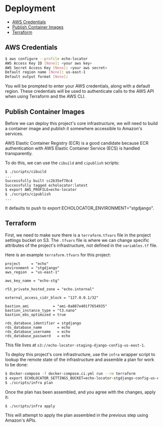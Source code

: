 # Deployment

- [AWS Credentials](#aws-credentials)
- [Publish Container Images](#publish-container-images)
- [Terraform](#terraform)

## AWS Credentials

```bash
$ aws configure --profile echo-locator
AWS Access Key ID [None]: <your aws key>
AWS Secret Access Key [None]: <your aws secret>
Default region name [None]: us-east-1
Default output format [None]:
```

You will be prompted to enter your AWS credentials, along with a default region. These credentials will be used to authenticate calls to the AWS API when using Terraform and the AWS CLI.

## Publish Container Images

Before we can deploy this project's core infrastructure, we will need to build a container image and publish it somewhere accessible to Amazon's services.

AWS Elastic Container Registry (ECR) is a good candidate because ECR authentication with AWS Elastic Container Service (ECS) is handled transparently.

To do this, we can use the `cibuild` and `cipublish` scripts:

```bash
$ ./scripts/cibuild
...
Successfully built cc2b35ef78c4
Successfully tagged echolocator:latest
$ export AWS_PROFILE=echo-locator
$ ./scripts/cipublish
...
```

It defaults to push to export ECHOLOCATOR_ENVIRONMENT="stgdjango".

## Terraform

First, we need to make sure there is a `terraform.tfvars` file in the project settings bucket on S3. The `.tfvars` file is where we can change specific attributes of the project's infrastructure, not defined in the `variables.tf` file.

Here is an example `terraform.tfvars` for this project:

```hcl
project     = "echo"
environment = "stgdjango"
aws_region  = "us-east-1"

aws_key_name = "echo-stg"

r53_private_hosted_zone = "echo.internal"

external_access_cidr_block = "127.0.0.1/32"

bastion_ami           = "ami-0a887e401f7654935"
bastion_instance_type = "t3.nano"
bastion_ebs_optimized = true

rds_database_identifier = stgdjango
rds_database_name       = echo
rds_database_username   = echo
rds_database_password   = echo
```

This file lives at `s3://echo-locator-staging-django-config-us-east-1`.

To deploy this project's core infrastructure, use the `infra` wrapper script to lookup the remote state of the infrastructure and assemble a plan for work to be done:

```bash
$ docker-compose -f docker-compose.ci.yml run --rm terraform
$ export ECHOLOCATOR_SETTINGS_BUCKET=echo-locator-stgdjango-config-us-east-1
$ ./scripts/infra plan
```

Once the plan has been assembled, and you agree with the changes, apply it:

```bash
$ ./scripts/infra apply
```

This will attempt to apply the plan assembled in the previous step using Amazon's APIs.

